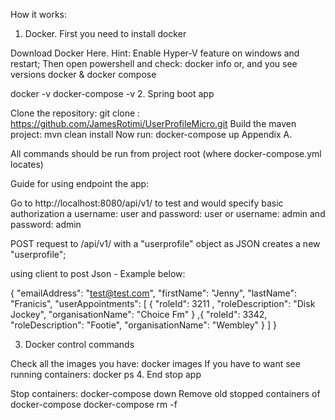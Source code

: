 How it works:
1. Docker. First you need to install docker

Download Docker Here. Hint: Enable Hyper-V feature on windows and restart;
Then open powershell and check:
docker info
or, and you see versions docker & docker compose

docker -v
docker-compose -v
2. Spring boot app

Clone the repository:
git clone : https://github.com/JamesRotimi/UserProfileMicro.git
Build the maven project:
mvn clean install
Now run:
docker-compose up
Appendix A.

All commands should be run from project root (where docker-compose.yml locates)

Guide for using endpoint the app:

Go to http://localhost:8080/api/v1/ to test and would specify basic authorization a username: user and password: user or username: admin and password: admin

POST request to /api/v1/ with a "userprofile" object as JSON creates a new "userprofile";

using client to post Json - Example below:

{
  "emailAddress": "test@test.com",
  "firstName": "Jenny",
  "lastName": "Franicis",
  "userAppointments": [
    {
    "roleId": 3211 , 
    "roleDescription": "Disk Jockey", 
    "organisationName": "Choice Fm"
     }
     ,{
    "roleId": 3342, 
    "roleDescription": "Footie", 
    "organisationName": "Wembley"
     }
  ]
}

3. Docker control commands

Check all the images you have:
docker images
If you have to want see running containers:
docker ps
4. End stop app

Stop containers:
docker-compose down
Remove old stopped containers of docker-compose
docker-compose rm -f